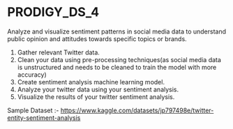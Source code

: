 # PRODIGY_DS_4
Analyze and visualize sentiment patterns in social media data to understand public opinion and attitudes towards specific topics or brands.

1) Gather relevant Twitter data.
2) Clean your data using pre-processing techniques(as social media data is unstructured and needs to be cleaned to train the model with more accuracy)
3) Create sentiment analysis machine learning model.
4) Analyze your twitter data using your sentiment analysis.
5) Visualize the results of your twitter sentiment analysis.

Sample Dataset :- https://www.kaggle.com/datasets/jp797498e/twitter-entity-sentiment-analysis


